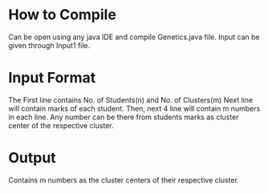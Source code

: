 # How to Compile

Can be open using any java IDE and compile Genetics.java file.
Input can be given through Input1 file.


# Input Format

The First line contains No. of Students(n) and No. of Clusters(m)
Next line will contain marks of each student.
Then, next 4 line will contain m numbers in each line.
Any number can be there from students marks as cluster center of the respective cluster.


# Output

Contains m numbers as the cluster centers of their respective cluster.
